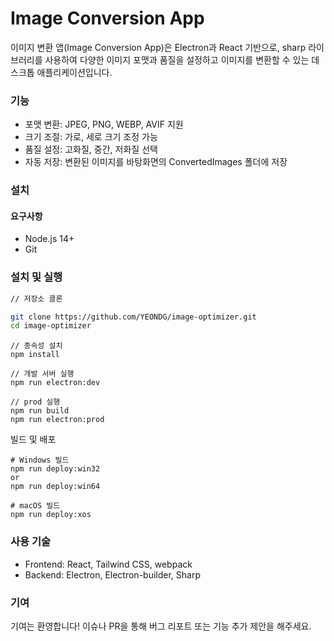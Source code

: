 # Image Conversion App

이미지 변환 앱(Image Conversion App)은 Electron과 React 기반으로, sharp 라이브러리를 사용하여 다양한 이미지 포맷과 품질을 설정하고 이미지를 변환할 수 있는 데스크톱 애플리케이션입니다.

### 기능

- 포맷 변환: JPEG, PNG, WEBP, AVIF 지원
- 크기 조절: 가로, 세로 크기 조정 가능
- 품질 설정: 고화질, 중간, 저화질 선택
- 자동 저장: 변환된 이미지를 바탕화면의 ConvertedImages 폴더에 저장

### 설치

#### 요구사항

- Node.js 14+
- Git

### 설치 및 실행

```bash
// 저장소 클론

git clone https://github.com/YEONDG/image-optimizer.git
cd image-optimizer
```

```
// 종속성 설치
npm install

// 개발 서버 실행
npm run electron:dev

// prod 실행
npm run build
npm run electron:prod
```

빌드 및 배포

```
# Windows 빌드
npm run deploy:win32
or
npm run deploy:win64

# macOS 빌드
npm run deploy:xos
```

### 사용 기술

- Frontend: React, Tailwind CSS, webpack
- Backend: Electron, Electron-builder, Sharp

### 기여

기여는 환영합니다! 이슈나 PR을 통해 버그 리포트 또는 기능 추가 제안을 해주세요.
